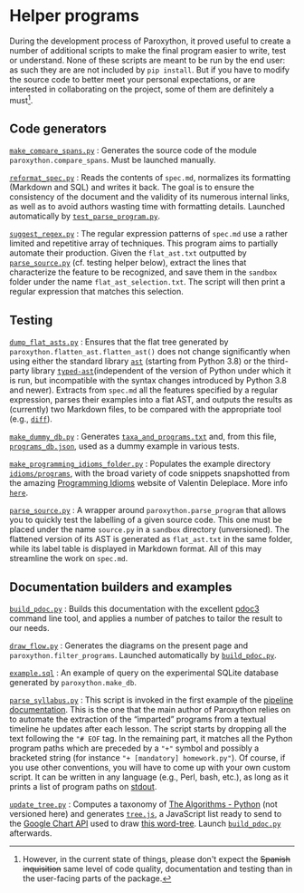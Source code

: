 # Helper programs

During the development process of Paroxython, it proved useful to create a number of additional scripts to make the final program easier to write, test or understand. None of these scripts are meant to be run by the end user: as such they are are not included by `pip install`. But if you have to modify the source code to better meet your personal expectations, or are interested in collaborating on the project, some of them are definitely a must[^disclaimer].

[^disclaimer]: However, in the current state of things, please don't expect the <s>Spanish inquisition</s> same level of code quality, documentation and testing than in the user-facing parts of the package.

## Code generators

[`make_compare_spans.py`](https://repo/helpers/make_compare_spans.py)
:   Generates the source code of the module `paroxython.compare_spans`. Must be launched manually.

[`reformat_spec.py`](https://repo/helpers/reformat_spec.py)
:   Reads the contents of `spec.md`, normalizes its formatting (Markdown and SQL) and writes it back. The goal is to ensure the consistency of the document and the validity of its numerous internal links, as well as to avoid authors wasting time with formatting details. Launched automatically by [`test_parse_program.py`](https://repo/tests/test_parse_program.py).

[`suggest_regex.py`](https://repo/helpers/suggest_regex.py)
:   The regular expression patterns of `spec.md` use a rather limited and repetitive array of techniques. This program aims to partially automate their production. Given the `flat_ast.txt` outputted by [`parse_source.py`](https://repo/helpers/parse_source.py) (cf. testing helper below), extract the lines that characterize the feature to be recognized, and save them in the `sandbox` folder under the name `flat_ast_selection.txt`. The script will then print a regular expression that matches this selection.

## Testing

[`dump_flat_asts.py`](https://repo/helpers/dump_flat_asts.py)
:   Ensures that the flat tree generated by `paroxython.flatten_ast.flatten_ast()` does not change significantly when using either the standard library [`ast`](https://docs.python.org/3/library/ast.html) (starting from Python 3.8) or the third-party library [`typed-ast`](https://github.com/python/typed_ast)(independent of the version of Python under which it is run, but incompatible with the syntax changes introduced by Python 3.8 and newer). Extracts from `spec.md` all the features specified by a regular expression, parses their examples into a flat AST, and outputs the results as (currently) two Markdown files, to be compared with the appropriate tool (e.g., [`diff`](https://en.wikipedia.org/wiki/Diff)).

[`make_dummy_db.py`](https://repo/helpers/make_dummy_db.py)
:   Generates [`taxa_and_programs.txt`](https://repo/examples/dummy/taxa_and_programs.txt) and, from this file, [`programs_db.json`](https://repo/examples/dummy/programs_db.json), used as a dummy example in various tests.

[`make_programming_idioms_folder.py`](https://repo/helpers/make_programming_idioms_folder.py)
:   Populates the example directory [`idioms/programs`](https://repo/examples/idioms/programs), with the broad variety of code snippets snapshotted from the amazing [Programming Idioms](https://www.programming-idioms.org) website of Valentin Deleplace. More info [`here`](https://repo/examples/idioms/read_me.md).

[`parse_source.py`](https://repo/helpers/parse_source.py)
:   A wrapper around `paroxython.parse_program` that allows you to quickly test the labelling of a given source code. This one must be placed under the name `source.py` in a `sandbox`  directory (unversioned). The flattened version of its AST is generated as `flat_ast.txt` in the same folder, while its label table is displayed in Markdown format. All of this may streamline the work on `spec.md`.

## Documentation builders and examples

[`build_pdoc.py`](https://repo/helpers/build_pdoc.py)
:   Builds this documentation with the excellent [pdoc3](https://pdoc3.github.io/pdoc/) command line tool, and applies a number of patches to tailor the result to our needs.

[`draw_flow.py`](https://repo/helpers/draw_flow.py)
:   Generates the diagrams on the present page and `paroxython.filter_programs`. Launched automatically by [`build_pdoc.py`](https://repo/helpers/build_pdoc.py).

[`example.sql`](https://repo/helpers/example.sql)
:   An example of query on the experimental SQLite database generated by `paroxython.make_db`.

[`parse_syllabus.py`](https://repo/helpers/parse_syllabus.py)
:   This script is invoked in the first example of the [pipeline documentation](../user_manual/index.html#pipeline-documentation). This is the one that the main author of Paroxython relies on to automate the extraction of the “imparted” programs from a textual timeline he updates after each lesson. The script starts by dropping all the text following the `"# EOF` tag. In the remaining part, it matches all the Python program paths which are preceded by a `"+"` symbol and possibly a bracketed string (for instance `"+ [mandatory] homework.py"`). Of course, if you use other conventions, you will have to come up with your own custom script. It can be written in any language (e.g., Perl, bash, etc.), as long as it prints a list of program paths on [stdout](https://en.wikipedia.org/wiki/Standard_streams#Standard_output_(stdout)).

[`update_tree.py`](https://repo/helpers/update_tree.py)
:   Computes a taxonomy of [The Algorithms - Python](https://github.com/TheAlgorithms/Python) (not versioned here) and generates [`tree.js`](https://repo/docs/resources/tree.js), a JavaScript list ready to send to the [Google Chart API](https://developers.google.com/chart/interactive/docs/gallery/wordtree) used to draw [this word-tree](../user_manual/index.html#taxonomy). Launch [`build_pdoc.py`](https://repo/helpers/build_pdoc.py) afterwards.
